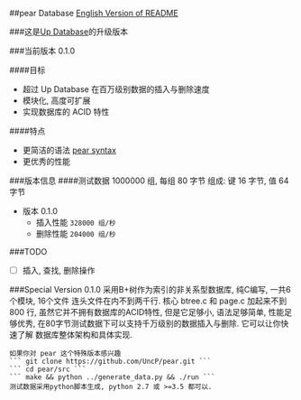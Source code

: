 ##pear Database
[English Version of README](./README.en.md)

###这是[Up Database](http://www.github.com/UncP/Up_Database)的升级版本

###当前版本 0.1.0

####目标
- 超过 Up Database 在百万级别数据的插入与删除速度
- 模块化, 高度可扩展
- 实现数据库的 ACID 特性

####特点
- 更简洁的语法 [pear syntax](./pear_syntax)
- 更优秀的性能


###版本信息
####测试数据 1000000 组, 每组 80 字节
	组成: 键 16 字节,  值 64 字节

* 版本 0.1.0
	- 插入性能			``` 328000 组/秒 ```
	- 删除性能			``` 204000 组/秒 ```


###TODO
- [ ] 插入, 查找, 删除操作

###Special Version 0.1.0
	采用B+树作为索引的非关系型数据库, 纯C编写, 一共6个模块, 16个文件
	连头文件在内不到两千行. 核心 btree.c 和 page.c 加起来不到 800 行,
	虽然它并不拥有数据库的ACID特性, 但是它足够小, 语法足够简单, 性能足够优秀,
	在80字节测试数据下可以支持千万级别的数据插入与删除. 它可以让你快速了解
	数据库整体架构和具体实现.
	
	如果你对 pear 这个特殊版本感兴趣
	``` git clone https://github.com/UncP/pear.git ```
	``` cd pear/src ```
	``` make && python ../generate_data.py && ./run ```
	测试数据采用python脚本生成, python 2.7 或 >=3.5 都可以.
	
	

